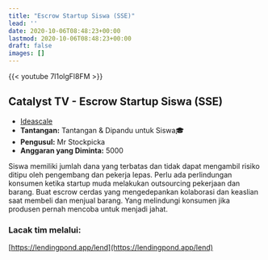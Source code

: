 ```yaml
---
title: "Escrow Startup Siswa (SSE)"
lead: ''
date: 2020-10-06T08:48:23+00:00
lastmod: 2020-10-06T08:48:23+00:00
draft: false
images: []
---
```


{{<  youtube 7l1olgFl8FM >}}

## Catalyst TV - Escrow Startup Siswa (SSE)

- [Ideascale](https://cardano.ideascale.com/c/idea/418445)
- **Tantangan:** Tantangan &amp; Dipandu untuk Siswa🎓
- **Pengusul:** Mr Stockpicka
- **Anggaran yang Diminta:** 5000

Siswa memiliki jumlah dana yang terbatas dan tidak dapat mengambil risiko ditipu oleh pengembang dan pekerja lepas. Perlu ada perlindungan konsumen ketika startup muda melakukan outsourcing pekerjaan dan barang. Buat escrow cerdas yang mengedepankan kolaborasi dan keaslian saat membeli dan menjual barang. Yang melindungi konsumen jika produsen pernah mencoba untuk menjadi jahat.

### Lacak tim melalui:

[https://lendingpond.app/lend](https://lendingpond.app/lend)
